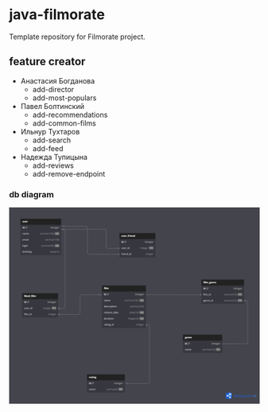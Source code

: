 # java-filmorate
Template repository for Filmorate project.

## feature creator
- Анастасия Богданова
  - add-director
  - add-most-populars
- Павел Болтинский
  - add-recommendations
  - add-common-films
- Ильнур Тухтаров
  - add-search
  - add-feed
- Надежда Тупицына
  - add-reviews
  - add-remove-endpoint

### db diagram
![dbdiagram](diagram.png)

